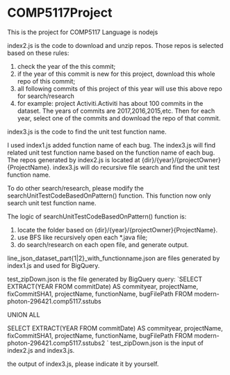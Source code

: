 # COMP5117Project
This is the project for COMP5117
Language is nodejs


index2.js is the code to download and unzip repos. Those repos is selected based on these rules:
1. check the year of the this commit;
2. if the year of this commit is new for this project, download this whole repo of this commit;
3. all following commits of this project of this year will use this above repo for search/research
4. for example: project Activiti.Activiti has about 100 commits in the dataset. The years of commits are 2017,2016,2015,etc. Then for each year, select one of the commits and download the repo of that commit.

index3.js is the code to find the unit test function name.

I used index1.js added function name of each bug. The index3.js will find related unit test function name based on the function name of each bug.
The repos generated by index2.js is located at {dir}/{year}/{projectOwner}{ProjectName}. index3.js will do recursive file search and find the unit test function name.

To do other search/research, please modify the searchUnitTestCodeBasedOnPattern() function. This function now only search unit test function name. 

The logic of searchUnitTestCodeBasedOnPattern() function is:
1. locate the folder based on {dir}/{year}/{projectOwner}{ProjectName}.
2. use BFS like recursively open each *.java file;
3. do search/research on each open file, and generate output.

line_json_dataset_part{1|2}_with_functionname.json are files generated by index1.js and used for BigQuery.

test_zipDown.json is the file generated by BigQuery query:
`SELECT EXTRACT(YEAR FROM commitDate) AS commityear, projectName, fixCommitSHA1, projectName, functionName, bugFilePath FROM modern-photon-296421.comp5117.sstubs 

UNION ALL

SELECT EXTRACT(YEAR FROM commitDate) AS commityear, projectName, fixCommitSHA1, projectName, functionName, bugFilePath FROM modern-photon-296421.comp5117.sstubs2 
`
test_zipDown.json is the input of index2.js and index3.js.

the output of index3.js, please indicate it by yourself.